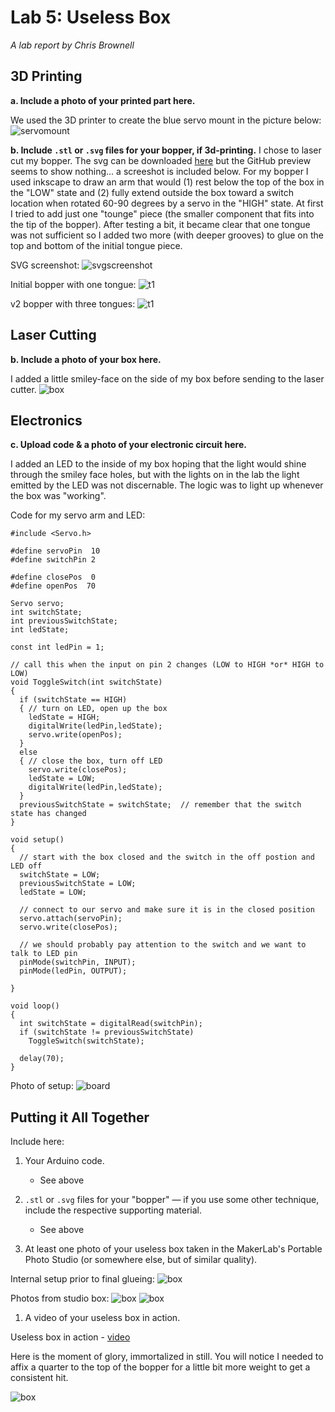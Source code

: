 # Lab 5: Useless Box

*A lab report by Chris Brownell*

## 3D Printing

**a. Include a photo of your printed part here.**

We used the 3D printer to create the blue servo mount in the picture below:
![servomount](https://github.com/chrisbrownell/IDD-Fa18-Lab5-ckb77/blob/master/IMG_5706.JPG)

**b. Include `.stl` or `.svg` files for your bopper, if 3d-printing.**
I chose to laser cut my bopper. The svg can be downloaded [here](https://github.com/chrisbrownell/IDD-Fa18-Lab5-ckb77/blob/master/uselessarm.svg) but the GitHub preview seems to show nothing... a screeshot is included below. For my bopper I used inkscape to draw an arm that would (1) rest below the top of the box in the "LOW" state and (2) fully extend outside the box toward a switch location when rotated 60-90 degrees by a servo in the "HIGH" state. At first I tried to add just one "tounge" piece (the smaller component that fits into the tip of the bopper). After testing a bit, it became clear that one tongue was not sufficient so I added two more (with deeper grooves) to glue on the top and bottom of the initial tongue piece.

SVG screenshot:
![svgscreenshot](https://github.com/chrisbrownell/IDD-Fa18-Lab5-ckb77/blob/master/bopper.png)

Initial bopper with one tongue:
![t1](https://github.com/chrisbrownell/IDD-Fa18-Lab5-ckb77/blob/master/IMG_1557.PNG)

v2 bopper with three tongues:
![t1](https://github.com/chrisbrownell/IDD-Fa18-Lab5-ckb77/blob/master/IMG_1558.PNG)


## Laser Cutting

**b. Include a photo of your box here.**

I added a little smiley-face on the side of my box before sending to the laser cutter. 
![box](https://github.com/chrisbrownell/IDD-Fa18-Lab5-ckb77/blob/master/IMG_7052.JPG)

## Electronics

**c. Upload code & a photo of your electronic circuit here.**

I added an LED to the inside of my box hoping that the light would shine through the smiley face holes, but with the lights on in the lab the light emitted by the LED was not discernable. The logic was to light up whenever the box was "working". 

Code for my servo arm and LED:
```
#include <Servo.h> 

#define servoPin  10
#define switchPin 2

#define closePos  0
#define openPos  70

Servo servo;
int switchState;
int previousSwitchState;
int ledState;

const int ledPin = 1;

// call this when the input on pin 2 changes (LOW to HIGH *or* HIGH to LOW)
void ToggleSwitch(int switchState)
{    
  if (switchState == HIGH)
  { // turn on LED, open up the box
    ledState = HIGH; 
    digitalWrite(ledPin,ledState);
    servo.write(openPos);
  }
  else
  { // close the box, turn off LED
    servo.write(closePos);
    ledState = LOW;
    digitalWrite(ledPin,ledState);
  }
  previousSwitchState = switchState;  // remember that the switch state has changed 
}

void setup()
{
  // start with the box closed and the switch in the off postion and LED off
  switchState = LOW;
  previousSwitchState = LOW;
  ledState = LOW;

  // connect to our servo and make sure it is in the closed position
  servo.attach(servoPin);
  servo.write(closePos);

  // we should probably pay attention to the switch and we want to talk to LED pin
  pinMode(switchPin, INPUT); 
  pinMode(ledPin, OUTPUT);

}

void loop()
{ 
  int switchState = digitalRead(switchPin);
  if (switchState != previousSwitchState)
    ToggleSwitch(switchState);

  delay(70);
}
```

Photo of setup:
![board](https://github.com/chrisbrownell/IDD-Fa18-Lab5-ckb77/blob/master/IMG_4784.JPG)


## Putting it All Together

Include here:
1. Your Arduino code.

    - See above
    
1. `.stl` or `.svg` files for your "bopper" — if you use some other technique, include the respective supporting material.

    - See above

1. At least one photo of your useless box taken in the MakerLab's Portable Photo Studio (or somewhere else, but of similar quality).

Internal setup prior to final glueing:
![box](https://github.com/chrisbrownell/IDD-Fa18-Lab5-ckb77/blob/master/IMG_8952.JPG)

Photos from studio box:
![box](https://github.com/chrisbrownell/IDD-Fa18-Lab5-ckb77/blob/master/IMG_5935.JPG)
![box](https://github.com/chrisbrownell/IDD-Fa18-Lab5-ckb77/blob/master/IMG_3054.JPG)

1. A video of your useless box in action.

Useless box in action - [video](https://drive.google.com/file/d/15GdccorZQEn73rJgkaPlWN-jaFG81mr5/view?usp=sharing)

Here is the moment of glory, immortalized in still. You will notice I needed to affix a quarter to the top of the bopper for a little bit more weight to get a consistent hit.

![box](https://github.com/chrisbrownell/IDD-Fa18-Lab5-ckb77/blob/master/IMG_1559.PNG)



